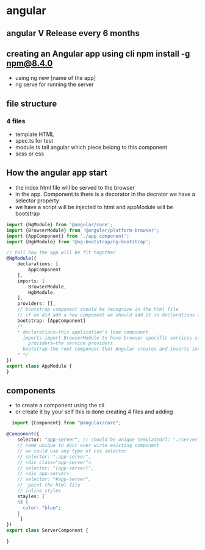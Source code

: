 # angular

## angular V Release every 6 months

## creating an Angular app using cli npm install -g npm@8.4.0

- using ng new [name of the app]
- ng serve for running the server

## file structure

### 4 files

- template HTML
- spec.ts for test
- module.ts tall angular which piece belong to this component
- scss or css

## How the angular app start

- the index html file will be served to the browser
- in the app. Component.ts there is a decorator in the decrator we have a selector property
- we have a script will be injected to html and appModule will be bootstrap

```ts
import {NgModule} from '@angular/core';
import {BrowserModule} from '@angular/platform-browser';
import {AppComponent} from './app.component';
import {NgbModule} from '@ng-bootstrap/ng-bootstrap';

// tall how the app will be fit togother 
@NgModule({
    declarations: [
        AppComponent
    ],
    imports: [
        BrowserModule,
        NgbModule,
    ],
    providers: [],
    // bootstrap component should be recognize in the html file
    // if we did add a new component we should add it in declarations array and 
    bootstrap: [AppComponent]
    /*
    * declarations—this application's lone component.
      imports—import BrowserModule to have browser specific services such as DOM rendering, sanitization, and location.
        providers—the service providers.
      bootstrap—the root component that Angular creates and inserts into the index.html host web page.
    * */
})
export class AppModule {
}

```

## components

- to create a component using the cli
- or create it by your self this is done creating 4 files and adding

```ts
  import {Component} from "@angular/core";

@Component({
    selector: "app-server", // should be unique templateUrl: "./server.component.html"
    // name unique to dont over wirte existing component
    // we could use any type of css selector 
    // selector: ".app-server",
    // <div class="app-server">
    // selector: "[app-server]",
    // <div app-server>
    // selector: "#app-server",
    //  point the html file
    // inline styles 
    stayles: [`
    h3 {
      color: "blue";
    }
    `]
})
export class ServerComponent {

}

```